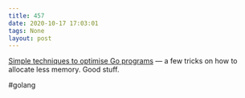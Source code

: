 ```yaml
---
title: 457
date: 2020-10-17 17:03:01
tags: None
layout: post
---
```


[Simple techniques to optimise Go programs](https://stephen.sh/posts/quick-go-performance-improvements) — a few tricks on how to allocate less memory. Good stuff.

#golang
